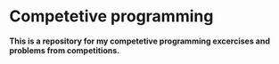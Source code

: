 # Competetive programming
**This is a repository for my competetive programming excercises and problems from competitions.**
